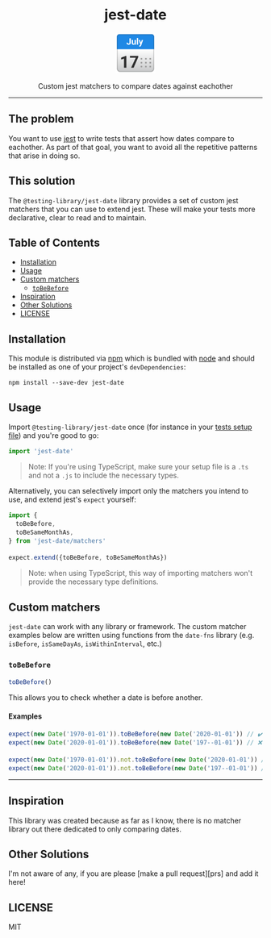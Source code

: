 <div align="center">
<h1>jest-date</h1>

<a href="https://www.emojione.com/emoji/1f989">
  <img
    height="80"
    width="80"
    alt="calendar"
    src="https://raw.githubusercontent.com/Stefanwullems/jest-date/master/other/calendar.png"
  />
</a>

<p>Custom jest matchers to compare dates against eachother</p>

</div>

---

## The problem

You want to use [jest][jest] to write tests that assert how dates compare to eachother. As part of that goal, you want to avoid all the repetitive patterns that arise in doing so.

## This solution

The `@testing-library/jest-date` library provides a set of custom jest matchers
that you can use to extend jest. These will make your tests more declarative,
clear to read and to maintain.

## Table of Contents

<!-- START doctoc generated TOC please keep comment here to allow auto update -->
<!-- DON'T EDIT THIS SECTION, INSTEAD RE-RUN doctoc TO UPDATE -->


- [Installation](#installation)
- [Usage](#usage)
- [Custom matchers](#custom-matchers)
  - [`toBeBefore`](#tobebefore)
- [Inspiration](#inspiration)
- [Other Solutions](#other-solutions)
- [LICENSE](#license)

<!-- END doctoc generated TOC please keep comment here to allow auto update -->

## Installation

This module is distributed via [npm][npm] which is bundled with [node][node] and
should be installed as one of your project's `devDependencies`:

```
npm install --save-dev jest-date
```

## Usage

Import `@testing-library/jest-date` once (for instance in your [tests setup
file][]) and you're good to go:

[tests setup file]:
  https://jestjs.io/docs/en/configuration.html#setupfilesafterenv-array

```javascript
import 'jest-date'
```

> Note: If you're using TypeScript, make sure your setup file is a `.ts` and not
> a `.js` to include the necessary types.

Alternatively, you can selectively import only the matchers you intend to use,
and extend jest's `expect` yourself:

```javascript
import {
  toBeBefore,
  toBeSameMonthAs,
} from 'jest-date/matchers'

expect.extend({toBeBefore, toBeSameMonthAs})
```

> Note: when using TypeScript, this way of importing matchers won't provide the
> necessary type definitions.

## Custom matchers

`jest-date` can work with any library or framework. The custom matcher examples below are written using
functions from the `date-fns` library (e.g. `isBefore`,
`isSameDayAs`, `isWithinInterval`, etc.)

### `toBeBefore`

```typescript
toBeBefore()
```

This allows you to check whether a date is before another.

#### Examples

```javascript
expect(new Date('1970-01-01')).toBeBefore(new Date('2020-01-01')) // ✔️ pass
expect(new Date('2020-01-01')).toBeBefore(new Date('197--01-01')) // ❌ fail

expect(new Date('1970-01-01')).not.toBeBefore(new Date('2020-01-01')) // ❌ fail
expect(new Date('2020-01-01')).not.toBeBefore(new Date('197--01-01')) // ✔️ pass
```

<hr />

## Inspiration

This library was created because as far as I know, 
there is no matcher library out there dedicated to only comparing dates.

## Other Solutions

I'm not aware of any, if you are please [make a pull request][prs] and add it
here!

## LICENSE

MIT

[jest]: https://facebook.github.io/jest/
[npm]: https://www.npmjs.com/
[node]: https://nodejs.org


